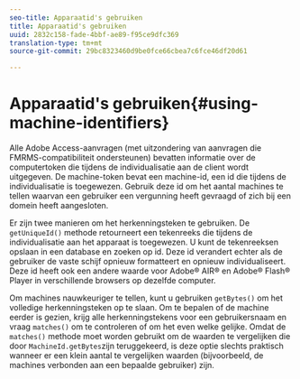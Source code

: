 ```yaml
---
seo-title: Apparaatid's gebruiken
title: Apparaatid's gebruiken
uuid: 2832c158-fade-4bbf-ae89-f95ce9dfc369
translation-type: tm+mt
source-git-commit: 29bc8323460d9be0fce66cbea7c6fce46df20d61

---
```



# Apparaatid&#39;s gebruiken{#using-machine-identifiers}

Alle Adobe Access-aanvragen (met uitzondering van aanvragen die FMRMS-compatibiliteit ondersteunen) bevatten informatie over de computertoken die tijdens de individualisatie aan de client wordt uitgegeven. De machine-token bevat een machine-id, een id die tijdens de individualisatie is toegewezen. Gebruik deze id om het aantal machines te tellen waarvan een gebruiker een vergunning heeft gevraagd of zich bij een domein heeft aangesloten.

Er zijn twee manieren om het herkenningsteken te gebruiken. De `getUniqueId()` methode retourneert een tekenreeks die tijdens de individualisatie aan het apparaat is toegewezen. U kunt de tekenreeksen opslaan in een database en zoeken op id. Deze id verandert echter als de gebruiker de vaste schijf opnieuw formatteert en opnieuw individualiseert. Deze id heeft ook een andere waarde voor Adobe® AIR® en Adobe® Flash® Player in verschillende browsers op dezelfde computer.

Om machines nauwkeuriger te tellen, kunt u gebruiken `getBytes()` om het volledige herkenningsteken op te slaan. Om te bepalen of de machine eerder is gezien, krijg alle herkenningstekens voor een gebruikersnaam en vraag `matches()` om te controleren of om het even welke gelijke. Omdat de `matches()` methode moet worden gebruikt om de waarden te vergelijken die door `MachineId.getBytes`zijn teruggekeerd, is deze optie slechts praktisch wanneer er een klein aantal te vergelijken waarden (bijvoorbeeld, de machines verbonden aan een bepaalde gebruiker) zijn.
